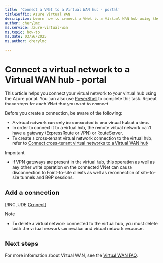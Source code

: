 ```yaml
---
title: 'Connect a VNet to a Virtual WAN hub - portal'
titleSuffix: Azure Virtual WAN
description: Learn how to connect a VNet to a Virtual WAN hub using the portal.
author: cherylmc
ms.service: azure-virtual-wan
ms.topic: how-to
ms.date: 03/26/2025
ms.author: cherylmc

---
```

# Connect a virtual network to a Virtual WAN hub - portal

This article helps you connect your virtual network to your virtual hub using the Azure portal. You can also use [PowerShell](howto-connect-vnet-hub-powershell.md) to complete this task. Repeat these steps for each VNet that you want to connect.

Before you create a connection, be aware of the following:

* A virtual network can only be connected to one virtual hub at a time.
* In order to connect it to a virtual hub, the remote virtual network can't have a gateway (ExpressRoute or VPN) or RouteServer.
* To create a cross-tenant virtual network connection to the virtual hub, refer to [Connect cross-tenant virtual networks to a Virtual WAN hub](cross-tenant-vnet.md)

> [!IMPORTANT]
> * If VPN gateways are present in the virtual hub, this operation as well as any other write operation on the connected VNet can cause disconnection to Point-to-site clients as well as reconnection of site-to-site tunnels and BGP sessions.

## Add a connection

[!INCLUDE [Connect](../../includes/virtual-wan-connect-vnet-hub-include.md)]

> [!NOTE]
>
> * To delete a virtual network connected to the virtual hub, you must delete both the virtual network connection and virtual network resource. 

## Next steps

For more information about Virtual WAN, see the [Virtual WAN FAQ](virtual-wan-faq.md).

